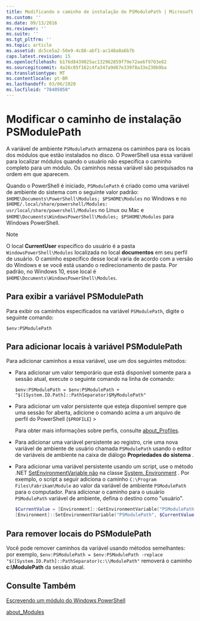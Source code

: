 ```yaml
---
title: Modificando o caminho de instalação do PSModulePath | Microsoft Docs
ms.custom: ''
ms.date: 09/13/2016
ms.reviewer: ''
ms.suite: ''
ms.tgt_pltfrm: ''
ms.topic: article
ms.assetid: dc5ce5a2-50e9-4c88-abf1-ac148a8a6b7b
caps.latest.revision: 15
ms.openlocfilehash: b176d8439025ac132962859f79e72ae6f9703e82
ms.sourcegitcommit: 4a26c05f162c4fa347a9d67e339f8a33e230b9ba
ms.translationtype: MT
ms.contentlocale: pt-BR
ms.lasthandoff: 03/06/2020
ms.locfileid: "78405050"
---
```

# <a name="modifying-the-psmodulepath-installation-path"></a>Modificar o caminho de instalação PSModulePath

A variável de ambiente `PSModulePath` armazena os caminhos para os locais dos módulos que estão instalados no disco. O PowerShell usa essa variável para localizar módulos quando o usuário não especifica o caminho completo para um módulo. Os caminhos nessa variável são pesquisados na ordem em que aparecem.

Quando o PowerShell é iniciado, `PSModulePath` é criado como uma variável de ambiente do sistema com o seguinte valor padrão: `$HOME\Documents\PowerShell\Modules; $PSHOME\Modules` no Windows e no `$HOME/.local/share/powershell/Modules: usr/local/share/powershell/Modules` no Linux ou Mac e `$HOME\Documents\WindowsPowerShell\Modules; $PSHOME\Modules` para Windows PowerShell.

> [!NOTE]
> O local **CurrentUser** específico do usuário é a pasta `WindowsPowerShell\Modules` localizada no local **documentos** em seu perfil de usuário. O caminho específico desse local varia de acordo com a versão do Windows e se você está usando o redirecionamento de pasta. Por padrão, no Windows 10, esse local é `$HOME\Documents\WindowsPowerShell\Modules`.

## <a name="to-view-the-psmodulepath-variable"></a>Para exibir a variável PSModulePath

Para exibir os caminhos especificados na variável `PSModulePath`, digite o seguinte comando:

`$env:PSModulePath`

## <a name="to-add-locations-to-the-psmodulepath-variable"></a>Para adicionar locais à variável PSModulePath

Para adicionar caminhos a essa variável, use um dos seguintes métodos:

- Para adicionar um valor temporário que está disponível somente para a sessão atual, execute o seguinte comando na linha de comando:

  `$env:PSModulePath = $env:PSModulePath + "$([System.IO.Path]::PathSeparator)$MyModulePath"`

- Para adicionar um valor persistente que esteja disponível sempre que uma sessão for aberta, adicione o comando acima a um arquivo de perfil do PowerShell (`$PROFILE`) >

  Para obter mais informações sobre perfis, consulte [about_Profiles](/powershell/module/microsoft.powershell.core/about/about_profiles).

- Para adicionar uma variável persistente ao registro, crie uma nova variável de ambiente de usuário chamada `PSModulePath` usando o editor de variáveis de ambiente na caixa de diálogo **Propriedades do sistema** .

- Para adicionar uma variável persistente usando um script, use o método .NET [SetEnvironmentVariable não](https://docs.microsoft.com/dotnet/api/system.environment.setenvironmentvariable) na classe [System. Environment](https://docs.microsoft.com/dotnet/api/system.environment) . Por exemplo, o script a seguir adiciona o caminho `C:\Program Files\Fabrikam\Module` ao valor da variável de ambiente `PSModulePath` para o computador. Para adicionar o caminho para o usuário `PSModulePath` variável de ambiente, defina o destino como "usuário".

  ```powershell
  $CurrentValue = [Environment]::GetEnvironmentVariable("PSModulePath", "Machine")
  [Environment]::SetEnvironmentVariable("PSModulePath", $CurrentValue + [System.IO.Path]::PathSeparator + "C:\Program Files\Fabrikam\Modules", "Machine")

  ```

## <a name="to-remove-locations-from-the-psmodulepath"></a>Para remover locais do PSModulePath

Você pode remover caminhos da variável usando métodos semelhantes: por exemplo, `$env:PSModulePath = $env:PSModulePath -replace "$([System.IO.Path]::PathSeparator)c:\\ModulePath"` removerá o caminho **c:\ModulePath** da sessão atual.

## <a name="see-also"></a>Consulte Também

[Escrevendo um módulo do Windows PowerShell](./writing-a-windows-powershell-module.md)

[about_Modules](/powershell/module/microsoft.powershell.core/about/about_modules)
